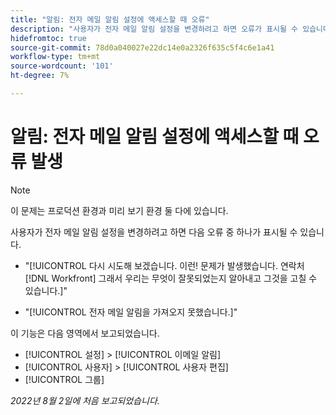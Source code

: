 ```yaml
---
title: "알림: 전자 메일 알림 설정에 액세스할 때 오류"
description: "사용자가 전자 메일 알림 설정을 변경하려고 하면 오류가 표시될 수 있습니다."
hidefromtoc: true
source-git-commit: 78d0a040027e22dc14e0a2326f635c5f4c6e1a41
workflow-type: tm+mt
source-wordcount: '101'
ht-degree: 7%

---
```



# 알림: 전자 메일 알림 설정에 액세스할 때 오류 발생

>[!NOTE]
>
>이 문제는 프로덕션 환경과 미리 보기 환경 둘 다에 있습니다.

사용자가 전자 메일 알림 설정을 변경하려고 하면 다음 오류 중 하나가 표시될 수 있습니다.

* &quot;[!UICONTROL 다시 시도해 보겠습니다. 이런! 문제가 발생했습니다. 연락처 [!DNL Workfront] 그래서 우리는 무엇이 잘못되었는지 알아내고 그것을 고칠 수 있습니다.]&quot;

* &quot;[!UICONTROL 전자 메일 알림을 가져오지 못했습니다.]&quot;

이 기능은 다음 영역에서 보고되었습니다.

* [!UICONTROL 설정] > [!UICONTROL 이메일 알림]
* [!UICONTROL 사용자] > [!UICONTROL 사용자 편집]
* [!UICONTROL 그룹]

_2022년 8월 2일에 처음 보고되었습니다._


